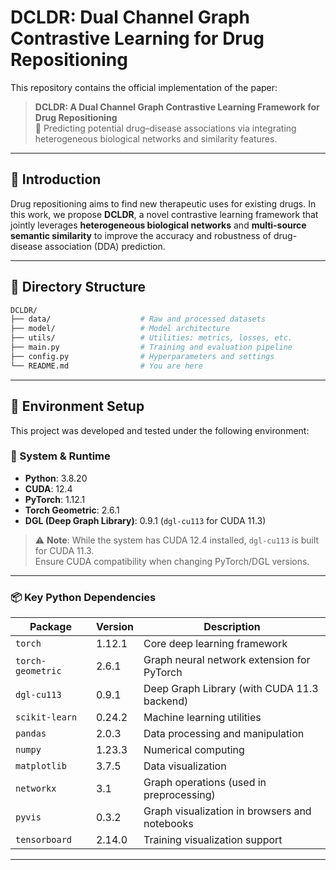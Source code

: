 # DCLDR: Dual Channel Graph Contrastive Learning for Drug Repositioning

This repository contains the official implementation of the paper:

> **DCLDR: A Dual Channel Graph Contrastive Learning Framework for Drug Repositioning**  
> 🧜 Predicting potential drug–disease associations via integrating heterogeneous biological networks and similarity features.

---

## 🔬 Introduction

Drug repositioning aims to find new therapeutic uses for existing drugs. In this work, we propose **DCLDR**, a novel contrastive learning framework that jointly leverages **heterogeneous biological networks** and **multi-source semantic similarity** to improve the accuracy and robustness of drug-disease association (DDA) prediction.

---

## 📁 Directory Structure

```bash
DCLDR/
├── data/                    # Raw and processed datasets
├── model/                   # Model architecture
├── utils/                   # Utilities: metrics, losses, etc.
├── main.py                  # Training and evaluation pipeline
├── config.py                # Hyperparameters and settings
└── README.md                # You are here
```

---

## 📁 Environment Setup

This project was developed and tested under the following environment:

### 🔧 System & Runtime

- **Python**: 3.8.20  
- **CUDA**: 12.4  
- **PyTorch**: 1.12.1  
- **Torch Geometric**: 2.6.1  
- **DGL (Deep Graph Library)**: 0.9.1 (`dgl-cu113` for CUDA 11.3)

> ⚠️ **Note**: While the system has CUDA 12.4 installed, `dgl-cu113` is built for CUDA 11.3.  
> Ensure CUDA compatibility when changing PyTorch/DGL versions.

---

### 📦 Key Python Dependencies

| Package           | Version  | Description                                      |
|------------------|----------|--------------------------------------------------|
| `torch`          | 1.12.1   | Core deep learning framework                     |
| `torch-geometric`| 2.6.1    | Graph neural network extension for PyTorch       |
| `dgl-cu113`      | 0.9.1    | Deep Graph Library (with CUDA 11.3 backend)      |
| `scikit-learn`   | 0.24.2   | Machine learning utilities                       |
| `pandas`         | 2.0.3    | Data processing and manipulation                 |
| `numpy`          | 1.23.3   | Numerical computing                              |
| `matplotlib`     | 3.7.5    | Data visualization                               |
| `networkx`       | 3.1      | Graph operations (used in preprocessing)         |
| `pyvis`          | 0.3.2    | Graph visualization in browsers and notebooks    |
| `tensorboard`    | 2.14.0   | Training visualization support                   |

---


